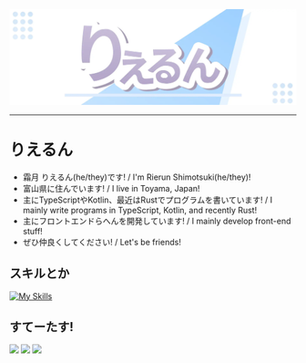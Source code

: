 [![![](./assets/img/rierun.png)](./assets/img/rierun.webp)](https://github.com/rierun/)
<hr />

# りえるん
<p><img align="right" width="49%" src="https://github-readme-stats.vercel.app/api?username=rierun" alt="" /></p>

- 霜月 りえるん(he/they)です! / I'm Rierun Shimotsuki(he/they)!
- 富山県に住んでいます! / I live in Toyama, Japan!
- 主にTypeScriptやKotlin、最近はRustでプログラムを書いています! / I mainly write programs in TypeScript, Kotlin, and recently Rust!
- 主にフロントエンドらへんを開発しています! / I mainly develop front-end stuff!
- ぜひ仲良くしてください! / Let's be friends!

## スキルとか

[![My Skills](https://skillicons.dev/icons?i=html,css,js,ts,nodejs,bun,react,nextjs,materialui,tailwind,kotlin,java,gradle,git,github,bash,rust,vscode,idea,vercel,windows,cloudflare)](https://skillicons.dev)

## すてーたす!

![](http://github-profile-summary-cards.vercel.app/api/cards/stats?username=rierun)
 ![](http://github-profile-summary-cards.vercel.app/api/cards/most-commit-language?username=rierun&theme=default)
 ![](http://github-profile-summary-cards.vercel.app/api/cards/profile-details?username=rierun) 